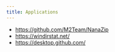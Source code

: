 ```yaml
---
title: Applications
---
```


- https://github.com/M2Team/NanaZip
- https://windirstat.net/
- https://desktop.github.com/